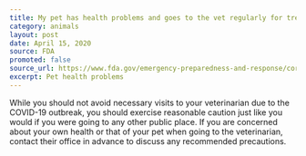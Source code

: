 ```yaml
---
title: My pet has health problems and goes to the vet regularly for treatment. Should I be doing anything different to manage their health during the COVID-19 outbreak?
category: animals
layout: post
date: April 15, 2020
source: FDA
promoted: false
source_url: https://www.fda.gov/emergency-preparedness-and-response/coronavirus-disease-2019-covid-19/coronavirus-disease-2019-covid-19-frequently-asked-questions
excerpt: Pet health problems
---
```


While you should not avoid necessary visits to your veterinarian due to the COVID-19 outbreak, you should exercise reasonable caution just like you would if you were going to any other public place. If you are concerned about your own health or that of your pet when going to the veterinarian, contact their office in advance to discuss any recommended precautions.

